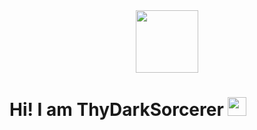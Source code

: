 <div id="header" align="center">
  <img src="https://media.giphy.com/media/M9gbBd9nbDrOTu1Mqx/giphy.gif" width="100"/>
  </div>
<img src="https://komarev.com/ghpvc/?username=ThyDarkSorcerer&style=flat-square&color=blue" alt=""/>
<h1>
  Hi! I am ThyDarkSorcerer
  <img src="https://media.giphy.com/media/hvRJCLFzcasrR4ia7z/giphy.gif" width="30px"/>
</h1>
